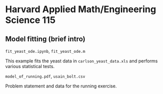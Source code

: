 # Harvard Applied Math/Engineering Science 115

## Model fitting (brief intro)

`fit_yeast_ode.ipynb`, `fit_yeast_ode.m`

This example fits the yeast data in `carlson_yeast_data.xls` and performs various statistical tests.

`model_of_running.pdf`, `usain_bolt.csv`

Problem statement and data for the running exercise.
